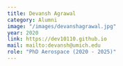 ```yaml
---
title: Devansh Agrawal
category: Alumni
image: "/images/devanshagrawal.jpg"
year: 2020
link: https://dev10110.github.io
mail: mailto:devansh@umich.edu
role: "PhD Aerospace (2020 - 2025)"
---
```

